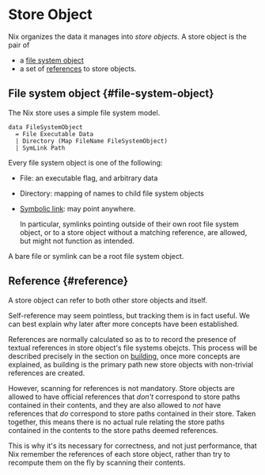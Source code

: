 # Store Object

Nix organizes the data it manages into *store objects*.
A store object is the pair of

  - a [file system object](#file-system-object)
  - a set of [references](#reference) to store objects.

## File system object {#file-system-object}

The Nix store uses a simple file system model.

    data FileSystemObject
      = File Executable Data
      | Directory (Map FileName FileSystemObject)
      | SymLink Path

Every file system object is one of the following:
 - File: an executable flag, and arbitrary data
 - Directory: mapping of names to child file system objects
 - [Symbolic link](https://en.m.wikipedia.org/wiki/Symbolic_link): may point anywhere.

   In particular, symlinks pointing outside of their own root file system object, or to a store object without a matching reference, are allowed, but might not function as intended.

A bare file or symlink can be a root file system object.

## Reference {#reference}

A store object can refer to both other store objects and itself.

Self-reference may seem pointless, but tracking them is in fact useful.
We can best explain why later after more concepts have been established.

References are normally calculated so as to to record the presence of textual references in store object's file systems obejcts.
This process will be described precisely in the section on [building](./building.md), once more concepts are explained, as building is the primary path new store objects with non-trivial references are created.

However, scanning for references is not mandatory.
Store objects are allowed to have official references that *don't* correspond to store paths contained in their contents,
and they are also allowed to *not* have references that *do* correspond to store paths contained in their store.
Taken together, this means there is no actual rule relating the store paths contained in the contents to the store paths deemed references.

This is why it's its necessary for correctness, and not just performance, that Nix remember the references of each store object, rather than try to recompute them on the fly by scanning their contents.
